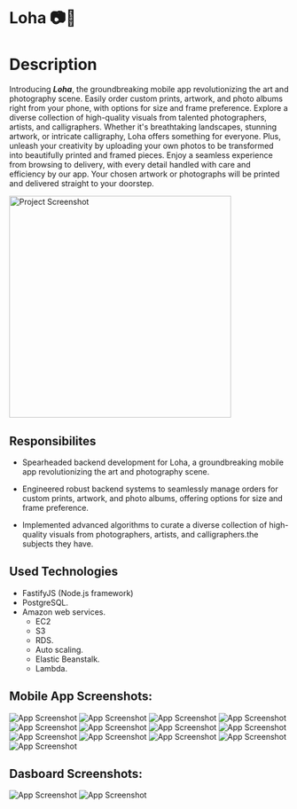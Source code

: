 # Loha 📷🎨

# Description
Introducing **_Loha_**, the groundbreaking mobile app revolutionizing the art and photography scene. Easily order custom prints, artwork, and photo albums right from your phone, with options for size and frame preference. Explore a diverse collection of high-quality visuals from talented photographers, artists, and calligraphers. Whether it's breathtaking landscapes, stunning artwork, or intricate calligraphy, Loha offers something for everyone. Plus, unleash your creativity by uploading your own photos to be transformed into beautifully printed and framed pieces. Enjoy a seamless experience from browsing to delivery, with every detail handled with care and efficiency by our app. Your chosen artwork or photographs will be printed and delivered straight to your doorstep.

<img src="images/Loha-Logo.png" alt="Project Screenshot" width="400">

## Responsibilites

- Spearheaded backend development for Loha, a groundbreaking mobile app revolutionizing the art and photography scene.

- Engineered robust backend systems to seamlessly manage orders for custom prints, artwork, and photo albums, offering options for size and frame preference.

- Implemented advanced algorithms to curate a diverse collection of high-quality visuals from photographers, artists, and calligraphers.the subjects they have.

## Used Technologies

- FastifyJS (Node.js framework)
- PostgreSQL.
- Amazon web services.
    - EC2
    - S3
    - RDS.
    - Auto scaling.
    - Elastic Beanstalk.
    - Lambda.




## Mobile App Screenshots: 
![App Screenshot](assets/sign-up.png)
![App Screenshot](assets/otp.png)
![App Screenshot](assets/homepage.png)
![App Screenshot](assets/gallery.png)
![App Screenshot](assets/view-image.png)
![App Screenshot](assets/buy-image.png)
![App Screenshot](assets/choose-image-specs.png)
![App Screenshot](assets/checkout.png)
![App Screenshot](assets/loha-store.png)
![App Screenshot](assets/filtering-loha-store.png)
![App Screenshot](assets/order-tracking.png)
![App Screenshot](assets/upload-photos.png)
![App Screenshot](assets/create-photo.png)

## Dasboard Screenshots:
![App Screenshot](assets/dashboard-1.png)
![App Screenshot](assets/dashboard-2.png)
